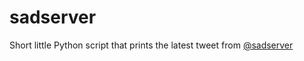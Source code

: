 # sadserver
Short little Python script that prints the latest tweet from [@sadserver](https://twitter.com/sadserver)
